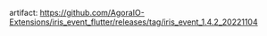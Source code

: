 artifact: https://github.com/AgoraIO-Extensions/iris_event_flutter/releases/tag/iris_event_1.4.2_20221104